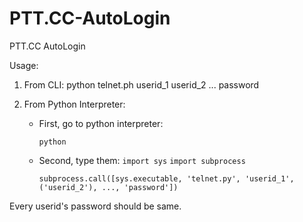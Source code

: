 # PTT.CC-AutoLogin
PTT.CC AutoLogin

Usage: 

1. From CLI:
	python telnet.ph userid_1 userid_2 ... password

2. From Python Interpreter:
	* First, go to python interpreter:

		`python`

	* Second, type them:
		`import sys`
		`import subprocess`

		`subprocess.call([sys.executable, 'telnet.py', 'userid_1', ('userid_2'), ..., 'password'])`

Every userid's password should be same.
